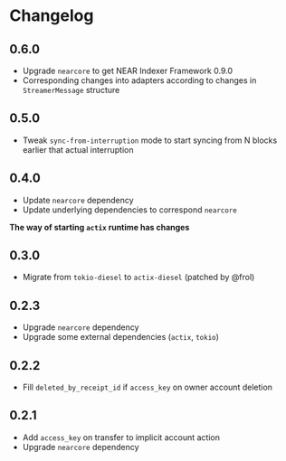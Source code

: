 # Changelog

## 0.6.0

* Upgrade `nearcore` to get NEAR Indexer Framework 0.9.0
* Corresponding changes into adapters according to changes in `StreamerMessage` structure


## 0.5.0

* Tweak `sync-from-interruption` mode to start syncing from N blocks earlier that actual interruption

## 0.4.0

* Update `nearcore` dependency
* Update underlying dependencies to correspond `nearcore`

**The way of starting `actix` runtime has changes**

## 0.3.0

* Migrate from `tokio-diesel` to `actix-diesel` (patched by @frol)

## 0.2.3

* Upgrade `nearcore` dependency
* Upgrade some external dependencies (`actix`, `tokio`)

## 0.2.2

* Fill `deleted_by_receipt_id` if `access_key` on owner account deletion

## 0.2.1

* Add `access_key` on transfer to implicit account action
* Upgrade `nearcore` dependency
